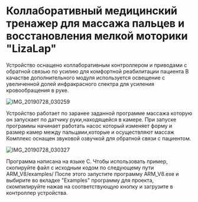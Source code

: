 # Коллаборативный медицинский тренажер для массажа пальцев и восстановления мелкой моторики "LizaLap"

Устройство оснащено коллаборативным контроллером  и приводами с обратной связью по усилию для комфортной реабилитации пациента
В качастве дополнительного модуля используется освещение с увеличенной долей инфракрасного спектра для усиления кровообращения в руке.

![IMG_20190728_030259](https://user-images.githubusercontent.com/73754919/219971480-f5fa4663-aa56-4750-8117-a301e30b186a.jpg)


Устройство работает по заранее заданной программе массажа которую он запускает по датчику руки,находящейся в камере.
При запуске программы начинает работать насос который изменяет форму и размер камер между пальцами,которые и осуществляют массаж
Комплекс оснащен звуковой озвучкой для обратной связи с пациентом.

![IMG_20190728_030327](https://user-images.githubusercontent.com/73754919/219971556-5765c6c9-50d3-4979-8974-7f75a3cea017.jpg)

Программа написана на языке С. Чтобы использовать пример, скопируйте файл с исходным кодом по следующему пути ARM_V8/examples/ После этого запустите программу ARM_V8.exe и выбирите во вкладке "Examples" программу для проекта, скомпилируйте нажав на соответствующую кнопку и загрузите в контроллер устройства.
